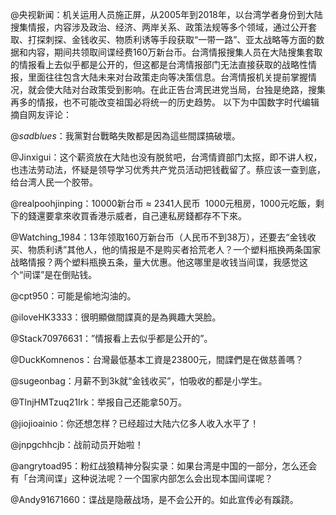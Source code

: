@央视新闻：机关运用人员施正屏，从2005年到2018年，以台湾学者身份到大陆搜集情报，内容涉及政治、经济、两岸关系、政策法规等多个领域，通过公开套取、打探刺探、金钱收买、物质利诱等手段获取“一带一路”、亚太战略等方面的数据和内容，期间共领取间谍经费160万新台币。台湾情报搜集人员在大陆搜集套取的情报看上去似乎都是公开的，但这都是台湾情报部门无法直接获取的战略性情报，里面往往包含大陆未来对台政策走向等决策信息。台湾情报机关提前掌握情况，就会使大陆对台政策受到影响。在此正告台湾民进党当局，台独是绝路，搜集再多的情报，也不可能改变祖国必将统一的历史趋势。 以下为中国数字时代编辑摘自网友评论：

@_sadblues_：我黨對台戰略失敗都是因為這些間諜搞破壞。

@Jinxigui：这个薪资放在大陆也没有脱贫吧，台湾情資部门太抠，即不讲人权，也违法劳动法，怀疑是领导学习优秀共产党员活动把钱截留了。蔡应该一查到底，给台湾人民一个胶带。

@realpoohjinping：10000新台币 ≈ 2341人民币  1000元租房，1000元吃飯，剩下的錢還要拿來收買香港示威者，自己連私房錢都存不下來。

@Watching_1984：13年领取160万新台币（人民币不到38万），还要去“金钱收买、物质利诱”其他人，他的情报是不是购买者拾荒老人？一个塑料瓶换两条国家战略情报？两个塑料瓶换五条，量大优惠。他这哪里是收钱当间谍，我感觉这个“间谍”是在倒贴钱。

@cpt950：可能是偷地沟油的。

@iloveHK3333：很明顯做間諜真的是為興趣大哭脸。

@Stack70976631：”情报看上去似乎都是公开的”。

@DuckKomnenos：台灣最低基本工資是23800元，間諜們是在做慈善嗎？

@sugeonbag：月薪不到3k就“金钱收买”，怕吸收的都是小学生。

@TlnjHMTzuq21Irk：举报自己还能拿50万。

@jiojioainio：你还想怎样？已经超过大陆六亿多人收入水平了！

@jnpgchhcjb：战前动员开始啦！

@angrytoad95：粉红战狼精神分裂实录：如果台湾是中国的一部分，怎么还会有「台湾间谍」这种说法呢？一个国家内部怎么会出现本国间谍呢？

@Andy91671660：谍战是隐蔽战场，是不会公开的。如此宣传必有蹊跷。